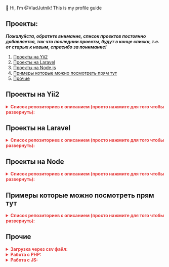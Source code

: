 👋 Hi, I’m @VladJutnik! This is my profile guide
## Проекты:
***Пожалуйста, обратите внимание, список проектов постоянно добавляется, так что последнии проекты, будут в конце списка, т.е. от старых к новым, спрасибо за понимание!***
1. [Проекты на Yii2](#Проекты-на-Yii2)
2. [Проекты на Laravel](#Проекты-на-Laravel)
3. [Проекты на Node.js](#Проекты-на-Node)
4. [Примеры которые можно посмотреть прям тут](#Примеры-которые-можно-посмотреть-прям-тут)
5. [Прочие](#Прочие)

## Проекты на Yii2
<details>
<summary style="color: #e53838; font-weight: bold;">Список репозиториев с описанием (просто нажмите для того чтобы развернуть):</summary>

1. [Первые шаги в работе с yii2](https://github.com/VladJutnik/example-yii2). Просто пример того как я работал с crud в yii2.
2. [Полностью загруженный проект на yii2](https://github.com/VladJutnik/custom-yii2). Описание проекта и что в нем как можно почитать в readme.
3. [Проект на yii2, при желании можно развернуть себе](https://github.com/VladJutnik/my-project-yii). Описание проекта и что в нем как можно почитать в readme. Если Вы хотите можете склонировать себе проект, по инструкции, и использовать его.
4. [Пример работы с yii2]([https://github.com/VladJutnik/example-yii2](https://github.com/VladJutnik/collecting-information))
</details>   

## Проекты на Laravel

<details>
<summary style="color: #e53838; font-weight: bold;">Список репозиториев с описанием (просто нажмите для того чтобы развернуть):</summary>

1. [Первые шаги в работе с laravel](https://github.com/VladJutnik/example-app-laravel). Просто пример того как я начинал работать с фреймворком с документацией.
2. [Работа с laravel](https://github.com/VladJutnik/laravel-test2). Более сложная структура

</details> 

## Проекты на Node

<details>
<summary style="color: #e53838; font-weight: bold;">Список репозиториев с описанием (просто нажмите для того чтобы развернуть):</summary>

1. [Проект на NODE.JS с использование Mongo.db и шаблонизатора Handlebars, а так же APi-telegram](https://github.com/VladJutnik/node.js-api-telegram). Пример в описании.
2. [Проект на NODE.JS ](https://github.com/VladJutnik/nodeExpress).
  
</details> 

## Примеры которые можно посмотреть прям тут

<details>
<summary style="color: #e53838; font-weight: bold;">Список репозиториев с описанием (просто нажмите для того чтобы развернуть):</summary>

1. [Эффект до/после для фото](https://github.com/VladJutnik/js-after-before).
2. [Работа с svg](https://github.com/VladJutnik/svg-graphics). Моя собственная карта созданая в Adobe Illustrator + пример затемнения области с помощью svg и path при наведении
3. [Включить выключить лампочку](https://github.com/VladJutnik/light_bulb). 
4. [Логотип](https://github.com/VladJutnik/logo_example). 
5. [Разбирался с анимацией](https://vladjutnik.github.io/animated-background/). 
6. [Разбирался с анимацией 2](https://vladjutnik.github.io/animated-snow/). 
7. [Разбирался с анимацией 3](https://vladjutnik.github.io/svg-animate/). 
8. [Разбирался с анимацией 4](https://vladjutnik.github.io/smiley-animation/). 
  
</details> 

## Прочие

<details>
<summary style="color: #e53838; font-weight: bold;">Загрузка через csv файл:</summary>

<p align="center">Загрузка через csv файл</p>

1. [Загрузка через csv файл](https://github.com/VladJutnik/uploading-via-csv/blob/main/loading.php). Пример загрузки данных в бд с помощью csv файла, класс создан в yii2.

</details>  

<details>
<summary style="color: #e53838; font-weight: bold;">Работа с PHP:</summary>

<p align="center">Работа с PHP</p>

1. [Telegram api на php](https://github.com/VladJutnik/php-telegram-lesson/blob/master/telegram.php). Просто пример того как я разбирался с отправкой формы в чат телеграмма для админа.
2. [MVC на php](https://github.com/VladJutnik/my-mvc). Попытка разработать свой mvc фреймфорк(.

</details>  

<details>
<summary style="color: #e53838; font-weight: bold;">Работа с JS:</summary>

<p align="center">Работа с JS</p>

1. [Api на js проверка погоды](https://github.com/VladJutnik/weather-forecast). Определения погоды через api по Вашему месту положению или городу. Пример в описании.
2. [Проект на JS до/после для фото](https://github.com/VladJutnik/js-after-before). Пример в описании.

</details>  

